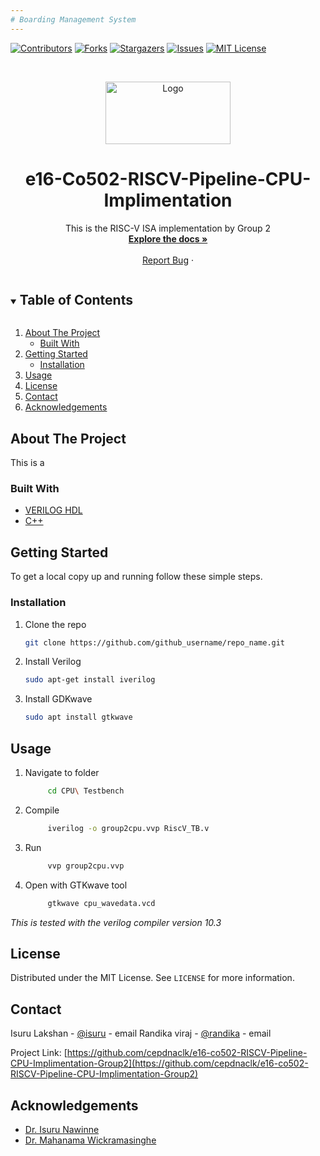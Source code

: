 ```yaml
---
# Boarding Management System
---
```


[![Contributors][contributors-shield]][contributors-url]
[![Forks][forks-shield]][forks-url]
[![Stargazers][stars-shield]][stars-url]
[![Issues][issues-shield]][issues-url]
[![MIT License][license-shield]][license-url]

<!-- PROJECT LOGO -->
<br />
<p align="center">
    <img src="https://upload.wikimedia.org/wikipedia/commons/9/9a/RISC-V-logo.svg" alt="Logo" width="200" height="100">

  <h1 align="center">e16-Co502-RISCV-Pipeline-CPU-Implimentation</h1>

  <p align="center">
    This is the RISC-V ISA implementation by Group 2 
    <br />
    <a href="https://github.com/cepdnaclk/e16-co502-RISCV-Pipeline-CPU-Implimentation-Group2"><strong>Explore the docs »</strong></a>
    <br />
    <br />
    <a href="https://github.com/cepdnaclk/e16-co502-RISCV-Pipeline-CPU-Implimentation-Group2/issues">Report Bug</a>
    ·
  </p>
</p>

<!-- TABLE OF CONTENTS -->
<details open="open">
  <summary><h2 style="display: inline-block">Table of Contents</h2></summary>
  <ol>
    <li>
      <a href="#about-the-project">About The Project</a>
      <ul>
        <li><a href="#built-with">Built With</a></li>
      </ul>
    </li>
    <li>
      <a href="#getting-started">Getting Started</a>
      <ul>
        <li><a href="#installation">Installation</a></li>
      </ul>
    </li>
    <li><a href="#usage">Usage</a></li>
    <li><a href="#license">License</a></li>
    <li><a href="#contact">Contact</a></li>
    <li><a href="#acknowledgements">Acknowledgements</a></li>
  </ol>
</details>

<!-- ABOUT THE PROJECT -->

## About The Project

This is a

### Built With

- [VERILOG HDL](https://en.wikipedia.org/wiki/Verilog)
- [C++]()

<!-- GETTING STARTED -->

## Getting Started

To get a local copy up and running follow these simple steps.

### Installation

1. Clone the repo
   ```sh
   git clone https://github.com/github_username/repo_name.git
   ```
2. Install Verilog
   ```sh
   sudo apt-get install iverilog
   ```
3. Install GDKwave
   ```sh
   sudo apt install gtkwave
   ```

<!-- USAGE EXAMPLES -->

## Usage

1. Navigate to folder
   ```sh
        cd CPU\ Testbench
   ```
2. Compile
   ```sh
        iverilog -o group2cpu.vvp RiscV_TB.v
   ```
3. Run
   ```sh
        vvp group2cpu.vvp
   ```
4. Open with GTKwave tool
   ```sh
        gtkwave cpu_wavedata.vcd
   ```

_This is tested with the verilog compiler version 10.3_

<!-- LICENSE -->

## License

Distributed under the MIT License. See `LICENSE` for more information.

<!-- CONTACT -->

## Contact

Isuru Lakshan - [@isuru](eng.isurulakshan@gmail.com) - email
Randika viraj - [@randika](eng.isurulakshan@gmail.com) - email

Project Link: [https://github.com/cepdnaclk/e16-co502-RISCV-Pipeline-CPU-Implimentation-Group2](https://github.com/cepdnaclk/e16-co502-RISCV-Pipeline-CPU-Implimentation-Group2)

<!-- ACKNOWLEDGEMENTS -->

## Acknowledgements

- [Dr. Isuru Nawinne]()
- [Dr. Mahanama Wickramasinghe]()

<!-- MARKDOWN LINKS & IMAGES -->

[contributors-shield]: https://img.shields.io/github/contributors/cepdnaclk/e16-co502-RISCV-Pipeline-CPU-Implimentation-Group2.svg?style=for-the-badge
[contributors-url]: https://github.com/cepdnaclk/e16-co502-RISCV-Pipeline-CPU-Implimentation-Group2/graphs/contributors
[forks-shield]: https://img.shields.io/github/forks/cepdnaclk/e16-co502-RISCV-Pipeline-CPU-Implimentation-Group2.svg?style=for-the-badge
[forks-url]: https://github.com/cepdnaclk/e16-co502-RISCV-Pipeline-CPU-Implimentation-Group2/network/members
[stars-shield]: https://img.shields.io/github/stars/cepdnaclk/e16-co502-RISCV-Pipeline-CPU-Implimentation-Group2.svg?style=for-the-badge
[stars-url]: https://github.com/cepdnaclk/e16-co502-RISCV-Pipeline-CPU-Implimentation-Group2/stargazers
[issues-shield]: https://img.shields.io/github/issues/cepdnaclk/e16-co502-RISCV-Pipeline-CPU-Implimentation-Group2.svg?style=for-the-badge
[issues-url]: https://github.com/cepdnaclk/e16-co502-RISCV-Pipeline-CPU-Implimentation-Group2/issues
[license-shield]: https://img.shields.io/github/license/cepdnaclk/e16-co502-RISCV-Pipeline-CPU-Implimentation-Group2.svg?style=for-the-badge
[license-url]: https://github.com/cepdnaclk/e16-co502-RISCV-Pipeline-CPU-Implimentation-Group2/blob/master/LICENSE.txt
[linkedin-shield]: https://img.shields.io/badge/-LinkedIn-black.svg?style=for-the-badge&logo=linkedin&colorB=555
[linkedin-url]: https://linkedin.com/in/github_username
